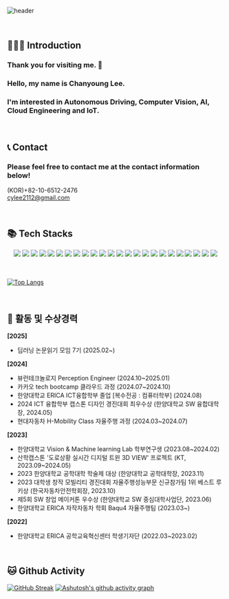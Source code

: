 ![header](https://capsule-render.vercel.app/api?type=rounded&color=timeGradient&text=Welcome%20to%20Chanyoung's%20GitHub%20👋&animation=twinkling&fontSize=40&fontAlignY=50&fontAlign=50&height=180)

<br>

## 🙋🏻‍♂️ Introduction
### Thank you for visiting me. 👋
### Hello, my name is Chanyoung Lee.   
### I'm interested in Autonomous Driving, Computer Vision, AI, Cloud Engineering and IoT.


<br>

## 📞 Contact
### Please feel free to contact me at the contact information below!   
(KOR)+82-10-6512-2476   
cylee2112@gmail.com

<br>

## 📚 Tech Stacks

<div align="center">
<img src="https://img.shields.io/badge/Python-3776AB?style=for-the-badge&logo=Python&logoColor=white">
<img src="https://img.shields.io/badge/C-A8B9CC?style=for-the-badge&logo=C&logoColor=white">
<img src="https://img.shields.io/badge/C++-00599C?style=for-the-badge&logo=cplusplus&logoColor=white">
<img src="https://img.shields.io/badge/Java-2C2255?style=for-the-badge&logo=eclipseide&logoColor=white">
<img src="https://img.shields.io/badge/PyTorch-EE4C2C?style=for-the-badge&logo=PyTorch&logoColor=white">
<img src="https://img.shields.io/badge/HTML5-E34F26?style=for-the-badge&logo=HTML5&logoColor=white">
<img src="https://img.shields.io/badge/React-61DAFB?style=for-the-badge&logo=React&logoColor=white">
<img src="https://img.shields.io/badge/JavaScript-F7DF1E?style=for-the-badge&logo=JavaScript&logoColor=white">
<img src="https://img.shields.io/badge/MySQL-4479A1?style=for-the-badge&logo=MySQL&logoColor=white">
<img src="https://img.shields.io/badge/ROS-22314E?style=for-the-badge&logo=ROS&logoColor=white">
<img src="https://img.shields.io/badge/Linux-FCC624?style=for-the-badge&logo=Linux&logoColor=white">
<img src="https://img.shields.io/badge/Ubuntu-E95420?style=for-the-badge&logo=Ubuntu&logoColor=white">
<img src="https://img.shields.io/badge/Git-F05032?style=for-the-badge&logo=Git&logoColor=white">
<img src="https://img.shields.io/badge/Anaconda-44A833?style=for-the-badge&logo=Anaconda&logoColor=white">
<img src="https://img.shields.io/badge/Jupyter-F37626?style=for-the-badge&logo=Jupyter&logoColor=white">
<img src="https://img.shields.io/badge/Colab-F9AB00?style=for-the-badge&logo=Google Colab&logoColor=white">
<img src="https://img.shields.io/badge/Arduino-00979D?style=for-the-badge&logo=Arduino&logoColor=white">
<img src="https://img.shields.io/badge/nginx-%23009639.svg?style=for-the-badge&logo=nginx&logoColor=white">
<img src="https://img.shields.io/badge/docker-%230db7ed.svg?style=for-the-badge&logo=docker&logoColor=white"> 
<img src="https://img.shields.io/badge/GitHub Actions-2088FF?style=for-the-badge&logo=GitHub Actions&logoColor=white">
<img src="https://img.shields.io/badge/Jenkins-D24939?style=for-the-badge&logo=jenkins&logoColor=white">
<img src="https://img.shields.io/badge/Amazon%20EC2-FF9900?style=for-the-badge&logo=Amazon%20EC2&logoColor=white">
<img src="https://img.shields.io/badge/Amazon%20S3-569A31?style=for-the-badge&logo=Amazon%20S3&logoColor=white">
<img src="https://img.shields.io/badge/Amazon%20RDS-527FFF?style=for-the-badge&logo=amazonrds&logoColor=white">
</div>

<br>
<br>

[![Top Langs](https://github-readme-stats.vercel.app/api/top-langs/?username=hungrypro7&langs_count=10&layout=compact&theme=dark)](https://github.com/hungrypro7/hungrypro7)

<br>

## 🏅 활동 및 수상경력 
**[2025]**
- 딥러닝 논문읽기 모임 7기 (2025.02~)

**[2024]**
- 뷰런테크놀로지 Perception Engineer (2024.10~2025.01)
- 카카오 tech bootcamp 클라우드 과정 (2024.07~2024.10)
- 한양대학교 ERICA ICT융합학부 졸업 [복수전공 : 컴퓨터학부] (2024.08)
- 2024 ICT 융합학부 캡스톤 디자인 경진대회 최우수상 (한양대학교 SW 융합대학장, 2024.05)
- 현대자동차 H-Mobility Class 자율주행 과정 (2024.03~2024.07)

**[2023]**
- 한양대학교 Vision & Machine learning Lab 학부연구생 (2023.08~2024.02)
- 산학캡스톤 '도로상황 실시간 디지털 트윈 3D VIEW' 프로젝트 (KT, 2023.09~2024.05)
- 2023 한양대학교 공학대학 학술제 대상 (한양대학교 공학대학장, 2023.11)
- 2023 대학생 창작 모빌리티 경진대회 자율주행성능부문 신규참가팀 1위 베스트 루키상 (한국자동차안전학회장, 2023.10)
- 제5회 SW 창업 메이커톤 우수상 (한양대학교 SW 중심대학사업단, 2023.06) 
- 한양대학교 ERICA 자작자동차 학회 Baqu4 자율주행팀 (2023.03~)

**[2022]** 
- 한양대학교 ERICA 공학교육혁신센터 학생기자단 (2022.03~2023.02)

<br>

## 🐱 Github Activity

[![GitHub Streak](https://streak-stats.demolab.com/?user=hungrypro7)](https://git.io/streak-stats)
[![Ashutosh's github activity graph](https://github-readme-activity-graph.vercel.app/graph?username=hungrypro7)](https://github.com/ashutosh00710/github-readme-activity-graph)
